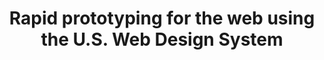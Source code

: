 ---
title: Rapid prototyping for the web using the U.S. Web Design System
template: title
background-color: purple
text-color: orange
notes: "Create <a href='https://github.com/signup'>GitHub account</a> if you haven't already.
<li>Mention <a href='https://codepen.io/accounts/signup/user/free'>CodePen</a> too</li>
<li>Handout: <a href='https://bixal.github.io/rapid-web-prototyping-fieldtrip/handout/'>https://bixal.github.io/rapid-web-prototyping-fieldtrip/handout/</a></li>
<li>Slides: <a href='https://bixal.github.io/rapid-web-prototyping-fieldtrip/'>https://bixal.github.io/rapid-web-prototyping-fieldtrip/</a></li>
<li>GitHub repo: <a href='https://github.com/Bixal/rapid-web-prototyping-fieldtrip'>https://github.com/Bixal/rapid-web-prototyping-fieldtrip</a></li>"
---